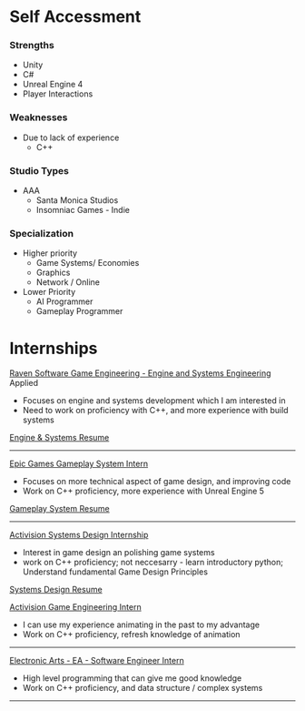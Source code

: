 # Self Accessment
  ### Strengths
  
  - Unity
  - C#
  - Unreal Engine 4
  - Player Interactions

  ### Weaknesses
  
   * Due to lack of experience 
      - C++

  ### Studio Types
  
   - AAA
       * Santa Monica Studios
       * Insomniac Games
    - Indie
      
  ### Specialization
  
  * Higher priority
      - Game Systems/ Economies
      - Graphics
      - Network / Online
  * Lower Priority
      - AI Programmer
      - Gameplay Programmer

# Internships

[Raven Software Game Engineering - Engine and Systems Engineering](https://careers.ravensoftware.com/job/R025908/2026-US-Summer-Internships-Game-Engineering)
Applied
* Focuses on engine and systems development which I am interested in
* Need to work on proficiency with C++, and more experience with build systems

[Engine & Systems Resume](./Nlundy_Engine&Systems_Resume.pdf)
__________________________________________

[Epic Games Gameplay System Intern](https://www.epicgames.com/site/en-US/careers/jobs/5686204004)
* Focuses on more technical aspect of game design, and improving code
* Work on C++ proficiency, more experience with Unreal Engine 5

[Gameplay System Resume](./Nlundy_GameplaySystems_Resume.pdf)
_______________________________________

[Activision Systems Design Internship](https://careers.activision.com/job/R025957/2026-US-Summer-Internships-Game-Design)
* Interest in game design an polishing game systems
* work on C++ proficiency; not neccesarry - learn introductory python; Understand fundamental Game Design Principles


[Systems Design Resume](./Nlundy_SystemsDesign_Resume.pdf)

[Activision Game Engineering Intern](https://careers.activision.com/job/R025908/2026-US-Summer-Internships-Game-Engineering)
* I can use my experience animating in the past to my advantage
* Work on C++ proficiency, refresh knowledge of animation
_______________________________________

[Electronic Arts - EA - Software Engineer Intern](https://www.indeed.com/viewjob?jk=4d69a685307a7553&from=shareddesktop_copy)
* High level programming that can give me good knowledge
* Work on C++ proficiency, and data structure / complex systems
_______________________________________

